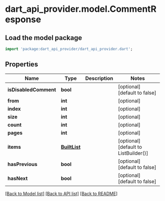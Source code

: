 # dart_api_provider.model.CommentResponse

## Load the model package
```dart
import 'package:dart_api_provider/dart_api_provider.dart';
```

## Properties
Name | Type | Description | Notes
------------ | ------------- | ------------- | -------------
**isDisabledComment** | **bool** |  | [optional] [default to false]
**from** | **int** |  | [optional] 
**index** | **int** |  | [optional] 
**size** | **int** |  | [optional] 
**count** | **int** |  | [optional] 
**pages** | **int** |  | [optional] 
**items** | [**BuiltList<CommentModel>**](CommentModel.md) |  | [optional] [default to ListBuilder()]
**hasPrevious** | **bool** |  | [optional] [default to false]
**hasNext** | **bool** |  | [optional] [default to false]

[[Back to Model list]](../README.md#documentation-for-models) [[Back to API list]](../README.md#documentation-for-api-endpoints) [[Back to README]](../README.md)


